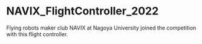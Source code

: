 # NAVIX_FlightController_2022
Flying robots maker club NAVIX at Nagoya University joined the competition with this flight controller.
